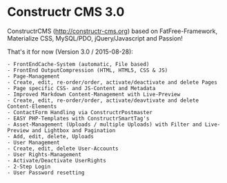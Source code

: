 Constructr CMS 3.0
==================

ConstructrCMS (<a href="http://constructr-cms.org">http://constructr-cms.org</a>) based on FatFree-Framework, Materialize CSS, MySQL/PDO, jQuery/Javascript and Passion!

That's it for now (Version 3.0 / 2015-08-28):

	- FrontEndCache-System (automatic, File based)
	- FrontEnd OutputCompression (HTML, HTML5, CSS & JS)
	- Page-Management
	- Create, edit, re-order/order, activate/deactivate and delete Pages
	- Page specific CSS- and JS-Content and Metadata
	- Improved Markdown Content-Management with Live-Preview
	- Create, edit, re-order/order, activate/deavtivate and delete Content-Elements
	- ContactForm Handling via ConstructrPostmaster
	- EASY PHP-Templates with ConstructrSmartTag's
	- Asset-Management (Uploads / multiple Uploads) with Filter and Live-Preview and Lightbox and Pagination
	- Add, edit, delete, Uploads
	- User Management
	- Create, edit, delete User-Accounts
	- User Rights-Management 
	- Activate/Deactivate UserRights
	- 2-Step Login
	- User Password resetting